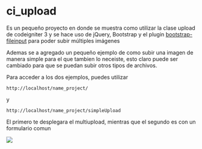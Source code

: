 # ci_upload
Es un pequeño proyecto en donde se muestra como utilizar la clase upload de codeigniter 3 y se hace uso de  jQuery, Bootstrap y el plugin  [bootstrap-fileinput](http://plugins.krajee.com/file-input) para poder subir múltiples imágenes


Ademas se a agregado un pequeño ejemplo de como subir una imagen de manera simple para el que tambien lo neceiste, esto claro puede ser cambiado para que se puedan subir otros tipos de archivos. 

Para acceder a los dos ejemplos, puedes utilizar

`http://localhost/name_project/`

y

`http://localhost/name_project/simpleUpload`

El primero te desplegara el multiupload, mientras que el segundo es con un formulario comun

![](https://raw.githubusercontent.com/nayosx/ci_upload/master/preview.jpg) 